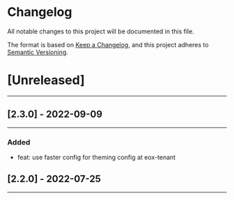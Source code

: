 # Changelog

All notable changes to this project will be documented in this file.

The format is based on [Keep a Changelog](https://keepachangelog.com/en/1.0.0/),
and this project adheres to [Semantic Versioning](https://semver.org/spec/v2.0.0.html).

# [Unreleased]
---------------------

## [2.3.0] - 2022-09-09
--------------------

### Added

- feat: use faster config for theming config at eox-tenant

## [2.2.0] - 2022-07-25
---------------------
<!-- Content should be placed here -->
